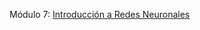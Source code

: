Módulo 7: [Introducción a Redes Neuronales](https://drive.google.com/drive/folders/17iAGOwpGcCfQPWxlYdmFAyTLeAP3jc6D?usp=sharing)
